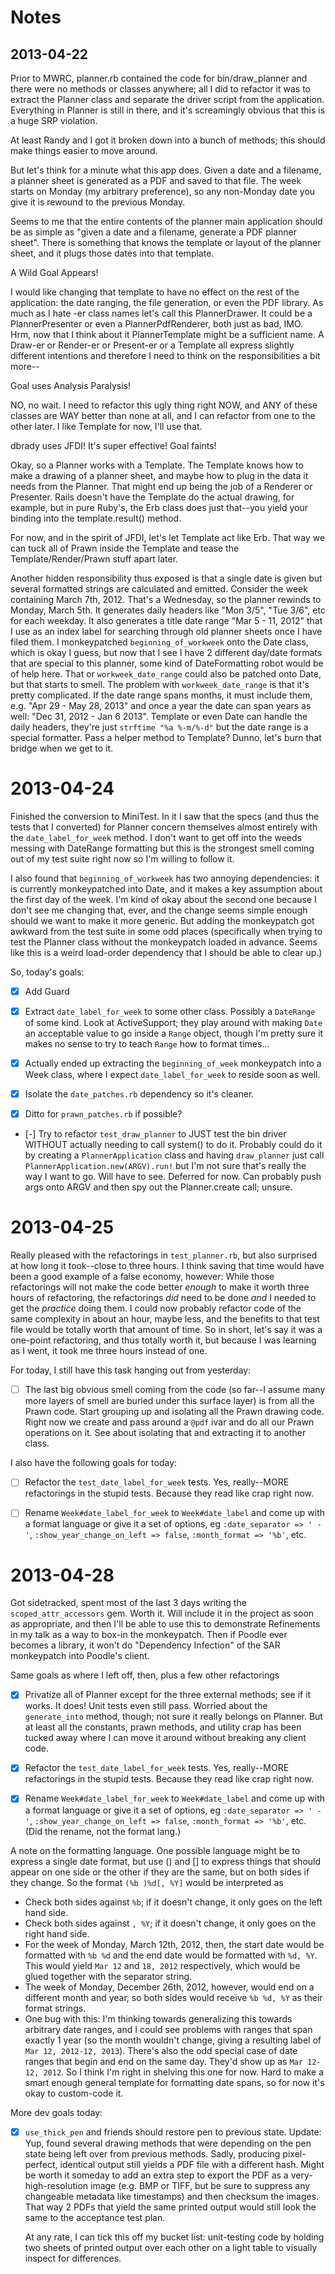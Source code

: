 # Notes

## 2013-04-22

Prior to MWRC, planner.rb contained the code for bin/draw_planner and
there were no methods or classes anywhere; all I did to refactor it
was to extract the Planner class and separate the driver script from
the application. Everything in Planner is still in there, and it's
screamingly obvious that this is a huge SRP violation.

At least Randy and I got it broken down into a bunch of methods; this
should make things easier to move around.

But let's think for a minute what this app does. Given a date and a
filename, a planner sheet is generated as a PDF and saved to that
file. The week starts on Monday (my arbitrary preference), so any
non-Monday date you give it is rewound to the previous Monday.

Seems to me that the entire contents of the planner main application
should be as simple as "given a date and a filename, generate a PDF
planner sheet". There is something that knows the template or layout
of the planner sheet, and it plugs those dates into that template.

A Wild Goal Appears!

I would like changing that template to have no effect on the rest of
the application: the date ranging, the file generation, or even the
PDF library. As much as I hate -er class names let's call this
PlannerDrawer. It could be a PlannerPresenter or even a
PlannerPdfRenderer, both just as bad, IMO. Hrm, now that I think about
it PlannerTemplate might be a sufficient name. A Draw-er or Render-er
or Present-er or a Template all express slightly different intentions
and therefore I need to think on the responsibilities a bit more--

Goal uses Analysis Paralysis!

NO, no wait. I need to refactor this ugly thing right NOW, and ANY of
these classes are WAY better than none at all, and I can refactor from
one to the other later. I like Template for now, I'll use that.

dbrady uses JFDI! It's super effective! Goal faints!

Okay, so a Planner works with a Template. The Template knows how to
make a drawing of a planner sheet, and maybe how to plug in the data
it needs from the Planner. That might end up being the job of a
Renderer or Presenter. Rails doesn't have the Template do the actual
drawing, for example, but in pure Ruby's, the Erb class does just
that--you yield your binding into the template.result() method.

For now, and in the spirit of JFDI, let's let Template act like
Erb. That way we can tuck all of Prawn inside the Template and tease
the Template/Render/Prawn stuff apart later.

Another hidden responsibility thus exposed is that a single date is
given but several formatted strings are calculated and
emitted. Consider the week containing March 7th, 2012. That's a
Wednesday, so the planner rewinds to Monday, March 5th. It generates
daily headers like "Mon 3/5", "Tue 3/6", etc for each weekday. It also
generates a title date range "Mar 5 - 11, 2012" that I use as an index
label for searching through old planner sheets once I have filed
them. I monkeypatched `beginning_of_workweek` onto the Date class, which
is okay I guess, but now that I see I have 2 different day/date
formats that are special to this planner, some kind of DateFormatting
robot would be of help here. That or `workweek_date_range` could also
be patched onto Date, but that starts to smell. The problem with
`workweek_date_range` is that it's pretty complicated. If the date
range spans months, it must include them, e.g. "Apr 29 - May 28, 2013"
and once a year the date can span years as well: "Dec 31, 2012 - Jan 6
2013". Template or even Date can handle the daily headers, they're
just `strftime "%a %-m/%-d"` but the date range is a special
formatter. Pass a helper method to Template? Dunno, let's burn that
bridge when we get to it.

# 2013-04-24

Finished the conversion to MiniTest. In it I saw that the specs (and
thus the tests that I converted) for Planner concern themselves almost
entirely with the `date_label_for_week` method. I don't want to get
off into the weeds messing with DateRange formatting but this is the
strongest smell coming out of my test suite right now so I'm willing
to follow it.

I also found that `beginning_of_workweek` has two annoying
dependencies: it is currently monkeypatched into Date, and it makes a
key assumption about the first day of the week. I'm kind of okay about
the second one because I don't see me changing that, ever, and the
change seems simple enough should we want to make it more generic. But
adding the monkeypatch got awkward from the test suite in some odd
places (specifically when trying to test the Planner class without the
monkeypatch loaded in advance. Seems like this is a weird load-order
dependency that I should be able to clear up.)

So, today's goals:

* [X] Add Guard

* [X] Extract `date_label_for_week` to some other class. Possibly a
  `DateRange` of some kind. Look at ActiveSupport; they play around
  with making `Date` an acceptable value to go inside a `Range`
  object, though I'm pretty sure it makes no sense to try to teach
  `Range` how to format times...

* [X] Actually ended up extracting the `beginning_of_week` monkeypatch
  into a Week class, where I expect `date_label_for_week` to reside
  soon as well.

* [X] Isolate the `date_patches.rb` dependency so it's cleaner.

* [X] Ditto for `prawn_patches.rb` if possible?

* [-] Try to refactor `test_draw_planner` to JUST test the bin driver
  WITHOUT actually needing to call system() to do it. Probably could
  do it by creating a `PlannerApplication` class and having
  `draw_planner` just call `PlannerApplication.new(ARGV).run!` but I'm
  not sure that's really the way I want to go. Will have to
  see. Deferred for now. Can probably push args onto ARGV and then
  spy out the Planner.create call; unsure.

# 2013-04-25

Really pleased with the refactorings in `test_planner.rb`, but also
surprised at how long it took--close to three hours. I think saving
that time would have been a good example of a false economy, however:
While those refactorings will not make the code better *enough* to
make it worth three hours of refactoring, the refactorings *did* need
to be done *and* I needed to get the *practice* doing them. I could
now probably refactor code of the same complexity in about an hour,
maybe less, and the benefits to that test file would be totally worth
that amount of time. So in short, let's say it was a one-point
refactoring, and thus totally worth it, but because I was learning as
I went, it took me three hours instead of one.

For today, I still have this task hanging out from yesterday:

* [ ] The last big obvious smell coming from the code (so far--I
  assume many more layers of smell are buried under this surface
  layer) is from all the Prawn code. Start grouping up and isolating
  all the Prawn drawing code. Right now we create and pass around a
  `@pdf` ivar and do all our Prawn operations on it. See about
  isolating that and extracting it to another class.

I also have the following goals for today:

* [ ] Refactor the `test_date_label_for_week` tests. Yes, really--MORE
  refactorings in the stupid tests. Because they read like crap right
  now.

* [ ] Rename `Week#date_label_for_week` to `Week#date_label` and come
  up with a format language or give it a set of options, eg
  `:date_separator => ' - '`, `:show_year_change_on_left => false`,
  `:month_format => '%b'`, etc.

# 2013-04-28

Got sidetracked, spent most of the last 3 days writing the
`scoped_attr_accessors` gem. Worth it. Will include it in the project
as soon as appropriate, and then I'll be able to use this to
demonstrate Refinements in my talk as a way to box-in the monkeypatch.
Then if Poodle ever becomes a library, it won't do "Dependency
Infection" of the SAR monkeypatch into Poodle's client.

Same goals as where I left off, then, plus a few other refactorings

- [X] Privatize all of Planner except for the three external methods;
  see if it works. It does! Unit tests even still pass. Worried about
  the `generate_into` method, though; not sure it really belongs on
  Planner. But at least all the constants, prawn methods, and utility
  crap has been tucked away where I can move it around without
  breaking any client code.

* [X] Refactor the `test_date_label_for_week` tests. Yes, really--MORE
  refactorings in the stupid tests. Because they read like crap right
  now.

* [X] Rename `Week#date_label_for_week` to `Week#date_label` and come
  up with a format language or give it a set of options, eg
  `:date_separator => ' - '`, `:show_year_change_on_left => false`,
  `:month_format => '%b'`, etc. (Did the rename, not the format lang.)

A note on the formatting language. One possible language might be to
express a single date format, but use () and [] to express things that
should appear on one side or the other if they are the same, but on
both sides if they change. So the format `(%b )%d[, %Y]` would be
interpreted as

* Check both sides against `%b`; if it doesn't change, it only goes on
  the left hand side.
* Check both sides against `, %Y`; if it doesn't change, it only goes
  on the right hand side.
* For the week of Monday, March 12th, 2012, then, the start date would
  be formatted with `%b %d` and the end date would be formatted with
  `%d, %Y`. This would yield `Mar 12` and `18, 2012` respectively,
  which would be glued together with the separator string.
* The week of Monday, December 26th, 2012, however, would end on a
  different month and year, so both sides would receive `%b %d, %Y` as
  their format strings.
* One bug with this: I'm thinking towards generalizing this towards
  arbitrary date ranges, and I could see problems with ranges that
  span exactly 1 year (so the month wouldn't change, giving a
  resulting label of `Mar 12, 2012-12, 2013`). There's also the odd
  special case of date ranges that begin and end on the same
  day. They'd show up as `Mar 12-12, 2012`. So I think I'm right in
  shelving this one for now. Hard to make a smart enough general
  template for formatting date spans, so for now it's okay to
  custom-code it.

More dev goals today:

* [X] `use_thick_pen` and friends should restore pen to previous
  state. Update: Yup, found several drawing methods that were
  depending on the pen state being left over from previous
  methods. Sadly, producing pixel-perfect, identical output still
  yields a PDF file with a different hash. Might be worth it someday
  to add an extra step to export the PDF as a very-high-resolution
  image (e.g. BMP or TIFF, but be sure to suppress any changeable
  metadata like timestamps) and then checksum the images. That way 2
  PDFs that yield the same printed output would still look the same to
  the acceptance test plan.

  At any rate, I can tick this off my bucket list: unit-testing code
  by holding two sheets of printed output over each other on a light
  table to visually inspect for differences.
